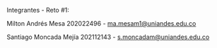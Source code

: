 Integrantes - Reto #1:

Milton Andrés Mesa 202022496 - ma.mesam1@uniandes.edu.co

Santiago Moncada Mejía 202112143 - s.moncadam@uniandes.edu.co
